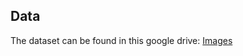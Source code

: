 ## Data

The dataset can be found in this google drive: [Images](https://drive.google.com/drive/folders/1tmJhGMthbs_tDWRNMjcNeYjZhTjaIE04?usp=share_link)
